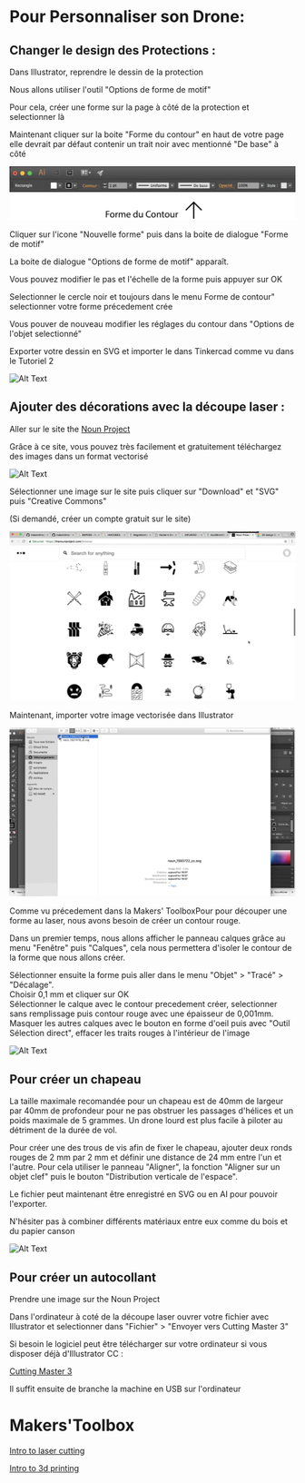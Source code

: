 # Pour Personnaliser son Drone:

## Changer le design des Protections :

Dans Illustrator, reprendre le dessin de la protection

Nous allons utiliser l'outil "Options de forme de motif"

Pour cela, créer une forme sur la page à côté de la protection et selectionner là

Maintenant cliquer sur la boite "Forme du contour" en haut de votre page elle devrait par défaut contenir un trait noir avec mentionné "De base" à côté

<img src="Gifs3/Forme_de_contour.png">

Cliquer sur l'icone "Nouvelle forme" puis dans la boite de dialogue "Forme de motif"

La boite de dialogue "Options de forme de motif" apparaît.

Vous pouvez modifier le pas et l'échelle de la forme puis appuyer sur OK

Selectionner le cercle noir et toujours dans le menu Forme de contour" selectionner votre forme précedement crée

Vous pouver de nouveau modifier les réglages du contour dans "Options de l'objet selectionné"

Exporter votre dessin en SVG et importer le dans Tinkercad comme vu dans le Tutoriel 2

![Alt Text](Gifs3/01.gif)


## Ajouter des décorations avec la découpe laser :

Aller sur le site the [Noun Project](https://thenounproject.com)

Grâce à ce site, vous pouvez très facilement et gratuitement téléchargez des images dans un format vectorisé

![Alt Text](Gifs3/02.gif)

Sélectionner une image sur le site puis cliquer sur "Download" et "SVG" puis "Creative Commons"

(Si demandé, créer un compte gratuit sur le site)

![Alt Text](Gifs3/03.gif)

Maintenant, importer votre image vectorisée dans Illustrator

![Alt Text](Gifs3/04.gif)

Comme vu précedement dans la Makers' ToolboxPour pour découper une forme au laser, nous avons besoin de créer un contour rouge. 

Dans un premier temps, nous allons afficher le panneau calques grâce au menu "Fenêtre" puis "Calques", cela nous permettera d'isoler le contour de la forme que nous allons créer. 

Sélectionner ensuite la forme puis aller dans le menu "Objet" > "Tracé" > "Décalage".  
Choisir 0,1 mm et cliquer sur OK  
Sélectionner le calque avec le contour precedement créer, selectionner sans remplissage puis contour rouge avec une épaisseur de 0,001mm.
Masquer les autres calques avec le bouton en forme d'oeil puis avec "Outil Sélection direct", effacer les traits rouges à l'intérieur de l'image

![Alt Text](Gifs3/05.gif)

## Pour créer un chapeau

La taille maximale recomandée pour un chapeau est de 40mm de largeur par 40mm de profondeur pour ne pas obstruer les passages d'hélices et un poids maximale de 5 grammes. Un drone lourd est plus facile à piloter au détriment de la durée de vol.

Pour créer une des trous de vis afin de fixer le chapeau, ajouter deux ronds rouges de 2 mm par 2 mm et définir une distance de 24 mm entre l'un et l'autre.
Pour cela utiliser le panneau "Aligner", la fonction "Aligner sur un objet clef" puis le bouton "Distribution verticale de l'espace".  

Le fichier peut maintenant être enregistré en SVG ou en AI pour pouvoir l'exporter.

N'hésiter pas à combiner différents matériaux entre eux comme du bois et du papier canson

![Alt Text](Gifs3/06.gif)

## Pour créer un autocollant

Prendre une image sur the Noun Project 

Dans l'ordinateur à coté de la découpe laser ouvrer votre fichier avec Illustrator et selectionner dans "Fichier" > "Envoyer vers Cutting Master 3"

Si besoin le logiciel peut être télécharger sur votre ordinateur si vous disposer déjà d'Illustrator CC :

[Cutting Master 3](http://ankersmit.fr/telechargement_decoupe_ce5000.html)

Il suffit ensuite de branche la machine en USB sur l'ordinateur 

# Makers'Toolbox

[Intro to laser cutting](https://youtu.be/T_0pDgfpme8?list=PL_t1-MryummxwZb7xBvnf4TLlFhXNdn7D)

[Intro to 3d printing](https://youtu.be/FzPWmxMxMAc?list=PL_t1-MryummxwZb7xBvnf4TLlFhXNdn7D)
